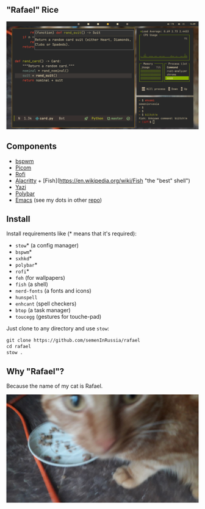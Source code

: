 "Rafael" Rice
---

![a "sexy" screenshot](./doc/screen1.png)
<!-- ![a "sexy" screenshot TWO](./doc/screen2.png) -->

## Components

- [bspwm](https://github.com/baskerville/bspwmm "a simple, but powerful WM")
- [Picom](https://github.com/yshui/picom "famous compositor")
- [Rofi](https://github.com/davatorium/rofi "DRun, but suckless")
- [Alacritty](https://github.com/alacritty/alacritty "the tRust terminal") + [Fish](https://en.wikipedia.org/wiki/Fish "the "best" shell")
- [Yazi](https://github.com/sxyazi/yazi "ranger, but in Rust so faster")
- [Polybar](https://github.com/polybar/polybar/ "sexy status bar")
- [Emacs](https://youtu.be/V3QF1uAvbkU?si=CPC71OCYCBASQnbV "emacs, yemacs, emacs!") (see my dots in other [repo](https://github.com/semenInRussia/emacs.el))

## Install

Install requirements like (* means that it's required):

- `stow`* (a config manager)
- `bspwm`*
- `sxhkd`*
- `polybar`*
- `rofi`*
- `feh` (for wallpapers)
- `fish` (a shell)
- `nerd-fonts` (a fonts and icons)
- `hunspell`
- `enhcant` (spell checkers)
- `btop` (a task manager)
- `toucegg` (gestures for touche-pad)

Just clone to any directory and use `stow`:

```shell
git clone https://github.com/semenInRussia/rafael
cd rafael
stow .
```

## Why "Rafael"?

Because the name of my cat is Rafael.

![a cat](./wallpapers/rafael.jpg)
